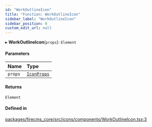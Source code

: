 ```yaml
---
id: "WorkOutlineIcon"
title: "Function: WorkOutlineIcon"
sidebar_label: "WorkOutlineIcon"
sidebar_position: 0
custom_edit_url: null
---
```


▸ **WorkOutlineIcon**(`props`): `Element`

#### Parameters

| Name | Type |
| :------ | :------ |
| `props` | [`IconProps`](../types/IconProps.md) |

#### Returns

`Element`

#### Defined in

[packages/firecms_core/src/icons/components/WorkOutlineIcon.tsx:3](https://github.com/FireCMSco/firecms/blob/d45f3739/packages/firecms_core/src/icons/components/WorkOutlineIcon.tsx#L3)
